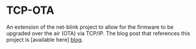 # TCP-OTA

An extension of the net-blink project to allow for the firmware to be upgraded over the air (OTA) via TCP/IP. The blog post that references this project is [available here] [blog].

[blog]: http://smallbits.marshall-tribe.net/blog/2016/05/29/esp8266-pushing-ota-upgrades
